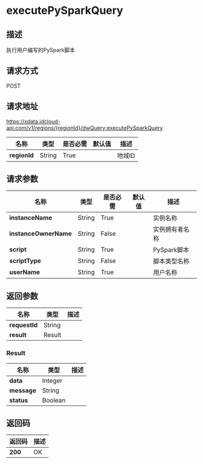 # executePySparkQuery


## 描述
执行用户编写的PySpark脚本

## 请求方式
POST

## 请求地址
https://xdata.jdcloud-api.com/v1/regions/{regionId}/dwQuery:executePySparkQuery

|名称|类型|是否必需|默认值|描述|
|---|---|---|---|---|
|**regionId**|String|True||地域ID|

## 请求参数
|名称|类型|是否必需|默认值|描述|
|---|---|---|---|---|
|**instanceName**|String|True||实例名称|
|**instanceOwnerName**|String|False||实例拥有者名称|
|**script**|String|True||PySpark脚本|
|**scriptType**|String|False||脚本类型名称|
|**userName**|String|True||用户名称|


## 返回参数
|名称|类型|描述|
|---|---|---|
|**requestId**|String||
|**result**|Result||


### <a name="Result">Result</a>
|名称|类型|描述|
|---|---|---|
|**data**|Integer||
|**message**|String||
|**status**|Boolean||

## 返回码
|返回码|描述|
|---|---|
|**200**|OK|
